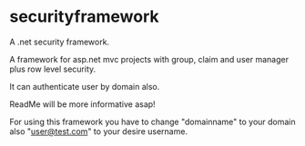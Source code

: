 # securityframework
A .net security framework.

A framework for asp.net mvc projects with group, claim and user manager plus row level security.

It can authenticate user by domain also.   

ReadMe will be more informative asap!

For using this framework you have to change "domainname" to your domain also "user@test.com" to your desire username.

